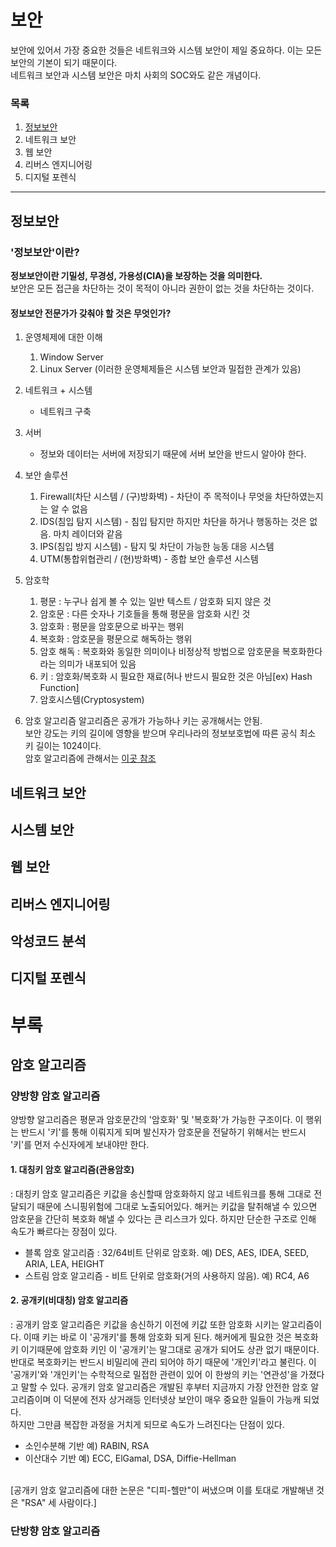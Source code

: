 # 보안

보안에 있어서 가장 중요한 것들은 네트워크와 시스템 보안이 제일 중요하다. 이는 모든 보안의 기본이 되기 때문이다.<br>
네트워크 보안과 시스템 보안은 마치 사회의 SOC와도 같은 개념이다.

### 목록
1. [정보보안](https://github.com/DevNathan/study_security/blob/main/README.md#%EC%A0%95%EB%B3%B4%EB%B3%B4%EC%95%88)
2. 네트워크 보안
3. 웹 보안
4. 리버스 엔지니어링
5. 디지털 포렌식

***
## 정보보안


### '정보보안'이란?
**정보보안이란 기밀성, 무경성, 가용성(CIA)을 보장하는 것을 의미한다.**<br>
보안은 모든 접근을 차단하는 것이 목적이 아니라 권한이 없는 것을 차단하는 것이다.

#### 정보보안 전문가가 갖춰야 할 것은 무엇인가?
1. 운영체제에 대한 이해
     1) Window Server
     2) Linux Server
        (이러한 운영체제들은 시스템 보안과 밀접한 관계가 있음)
  
2. 네트워크 + 시스템
     - 네트워크 구축

3. 서버
     - 정보와 데이터는 서버에 저장되기 때문에 서버 보안을 반드시 알아야 한다.

4. 보안 솔루션
    1) Firewall(차단 시스템 / (구)방화벽) - 차단이 주 목적이나 무엇을 차단하였는지는 알 수 없음
    2) IDS(침입 탐지 시스템) - 침입 탐지만 하지만 차단을 하거나 행동하는 것은 없음. 마치 레이더와 같음
    3) IPS(침입 방지 시스템) - 탐지 및 차단이 가능한 능동 대응 시스템
    4) UTM(통합위협관리 / (현)방화벽) - 종합 보안 솔루션 시스템

5. 암호학
     1) 평문 : 누구나 쉽게 볼 수 있는 일반 텍스트 / 암호화 되지 않은 것
     2) 암호문 : 다른 숫자나 기호들을 통해 평문을 암호화 시킨 것
     3) 암호화 : 평문을 암호문으로 바꾸는 행위
     4) 복호화 : 암호문을 평문으로 해독하는 행위
     5) 암호 해독 : 복호화와 동일한 의미이나 비정상적 방법으로 암호문을 복호화한다라는 의미가 내포되어 있음
     6) 키 : 암호화/복호화 시 필요한 재료(허나 반드시 필요한 것은 아님[ex) Hash Function]
     7) 암호시스템(Cryptosystem)
  
6. 암호 알고리즘
   알고리즘은 공개가 가능하나 키는 공개해서는 안됨.<br>
   보안 강도는 키의 길이에 영향을 받으며 우리나라의 정보보호법에 따른 공식 최소 키 길이는 1024이다.<br>
   암호 알고리즘에 관해서는 [이곳 참조](https://github.com/DevNathan/study_security/blob/main/README.md#%EC%95%94%ED%98%B8-%EC%95%8C%EA%B3%A0%EB%A6%AC%EC%A6%98)

## 네트워크 보안

## 시스템 보안

## 웹 보안

## 리버스 엔지니어링

## 악성코드 분석

## 디지털 포렌식

# 부록

## 암호 알고리즘
### 양방향 암호 알고리즘
양방향 알고리즘은 평문과 암호문간의 '암호화' 및 '복호화'가 가능한 구조이다. 이 행위는 반드시 '키'를 통해 이뤄지게 되며 발신자가 암호문을 전달하기 위해서는 반드시 '키'를 먼저 수신자에게 보내야만 한다.

#### 1. 대칭키 암호 알고리즘(관용암호)
: 대칭키 암호 알고리즘은 키값을 송신할때 암호화하지 않고 네트워크를 통해 그대로 전달되기 때문에 스니핑위험에 그대로 노출되어있다. 해커는 키값을 탈취해낼 수 있으면 암호문을 간단히 복호화 해낼 수 있다는 큰 리스크가 있다. 하지만 단순한 구조로 인해 속도가 빠르다는 장점이 있다.
- 블록 암호 알고리즘 : 32/64비트 단위로 암호화. 예) DES, AES, IDEA, SEED, ARIA, LEA, HEIGHT
- 스트림 암호 알고리즘 - 비트 단위로 암호화(거의 사용하지 않음). 예) RC4, A6

#### 2. 공개키(비대칭) 암호 알고리즘
: 공개키 암호 알고리즘은 키값을 송신하기 이전에 키값 또한 암호화 시키는 알고리즘이다. 이때 키는 바로 이 '공개키'를 통해 암호화 되게 된다. 해커에게 필요한 것은 복호화 키 이기때문에 암호화 키인 이 '공개키'는 말그대로 공개가 되어도 상관 없기 때문이다. 반대로 복호화키는 반드시 비밀리에 관리 되어야 하기 때문에 '개인키'라고 불린다. 이 '공개키'와 '개인키'는 수학적으로 밀접한 관련이 있어 이 한쌍의 키는 '연관성'을 가졌다고 말할 수 있다. 공개키 암호 알고리즘은 개발된 후부터 지금까지 가장 안전한 암호 알고리즘이며 이 덕분에 전자 상거래등 인터넷상 보안이 매우 중요한 일들이 가능캐 되었다. <br>
하지만 그만큼 복잡한 과정을 거치게 되므로 속도가 느려진다는 단점이 있다.
- 소인수분해 기반 예) RABIN, RSA
- 이산대수 기반 예) ECC, ElGamal, DSA, Diffie-Hellman<br><br>

[공개키 암호 알고리즘에 대한 논문은 "디피-헬만"이 써냈으며 이를 토대로 개발해낸 것은 "RSA" 세 사람이다.]

### 단방향 암호 알고리즘
